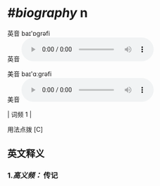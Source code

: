 # ***\#biography*** n
英音 baɪ'ɒɡrəfi  
英音
<audio src="./media/biography-B.aac" controls="controls"></audio>

美音 baɪ'ɑːɡrəfi  
美音
<audio src="./media/biography.aac" controls="controls"></audio>



| 词频 1 |  

用法点拨  [C]

英文释义
---
### 1.*高义频：* **传记**  



